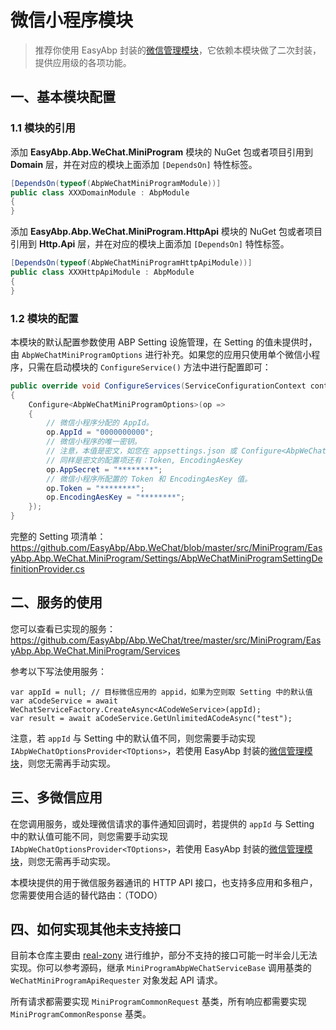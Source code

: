 # 微信小程序模块

> 推荐你使用 EasyAbp 封装的[微信管理模块](https://github.com/EasyAbp/WeChatManagement)，它依赖本模块做了二次封装，提供应用级的各项功能。

## 一、基本模块配置

### 1.1 模块的引用

添加 **EasyAbp.Abp.WeChat.MiniProgram** 模块的 NuGet 包或者项目引用到 **Domain** 层，并在对应的模块上面添加 `[DependsOn]` 特性标签。

```csharp
[DependsOn(typeof(AbpWeChatMiniProgramModule))]
public class XXXDomainModule : AbpModule
{
}
```

添加 **EasyAbp.Abp.WeChat.MiniProgram.HttpApi** 模块的 NuGet 包或者项目引用到 **Http.Api** 层，并在对应的模块上面添加 `[DependsOn]` 特性标签。

```csharp
[DependsOn(typeof(AbpWeChatMiniProgramHttpApiModule))]
public class XXXHttpApiModule : AbpModule
{
}
```

### 1.2 模块的配置

本模块的默认配置参数使用 ABP Setting 设施管理，在 Setting 的值未提供时，由 `AbpWeChatMiniProgramOptions` 进行补充。如果您的应用只使用单个微信小程序，只需在启动模块的 `ConfigureService()` 方法中进行配置即可：

```csharp
public override void ConfigureServices(ServiceConfigurationContext context) 
{
    Configure<AbpWeChatMiniProgramOptions>(op =>
    {
        // 微信小程序分配的 AppId。
        op.AppId = "0000000000";
        // 微信小程序的唯一密钥。
        // 注意，本值是密文，如您在 appsettings.json 或 Configure<AbpWeChatMiniProgramOptions> 中设置本值，须自行根据加密后填入，参考：https://docs.abp.io/en/abp/latest/String-Encryption
        // 同样是密文的配置项还有：Token, EncodingAesKey
        op.AppSecret = "********";
        // 微信小程序所配置的 Token 和 EncodingAesKey 值。
        op.Token = "********";
        op.EncodingAesKey = "********";
    });
}
```

完整的 Setting 项清单：https://github.com/EasyAbp/Abp.WeChat/blob/master/src/MiniProgram/EasyAbp.Abp.WeChat.MiniProgram/Settings/AbpWeChatMiniProgramSettingDefinitionProvider.cs

## 二、服务的使用

您可以查看已实现的服务：https://github.com/EasyAbp/Abp.WeChat/tree/master/src/MiniProgram/EasyAbp.Abp.WeChat.MiniProgram/Services

参考以下写法使用服务：

```CSharp
var appId = null; // 目标微信应用的 appid，如果为空则取 Setting 中的默认值
var aCodeService = await WeChatServiceFactory.CreateAsync<ACodeWeService>(appId);
var result = await aCodeService.GetUnlimitedACodeAsync("test");
```

注意，若 `appId` 与 Setting 中的默认值不同，则您需要手动实现 `IAbpWeChatOptionsProvider<TOptions>`，若使用 EasyAbp 封装的[微信管理模块](https://github.com/EasyAbp/WeChatManagement)，则您无需再手动实现。

## 三、多微信应用

在您调用服务，或处理微信请求的事件通知回调时，若提供的 `appId` 与 Setting 中的默认值可能不同，则您需要手动实现 `IAbpWeChatOptionsProvider<TOptions>`，若使用 EasyAbp 封装的[微信管理模块](https://github.com/EasyAbp/WeChatManagement)，则您无需再手动实现。

本模块提供的用于微信服务器通讯的 HTTP API 接口，也支持多应用和多租户，您需要使用合适的替代路由：（TODO）

## 四、如何实现其他未支持接口

目前本仓库主要由 [real-zony](https://github.com/real-zony) 进行维护，部分不支持的接口可能一时半会儿无法实现。你可以参考源码，继承 `MiniProgramAbpWeChatServiceBase` 调用基类的 `WeChatMiniProgramApiRequester` 对象发起 API 请求。

所有请求都需要实现 `MiniProgramCommonRequest` 基类，所有响应都需要实现 `MiniProgramCommonResponse` 基类。
